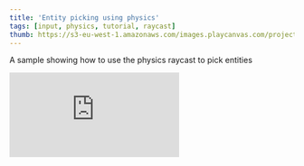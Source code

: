 ```yaml
---
title: 'Entity picking using physics'
tags: [input, physics, tutorial, raycast]
thumb: https://s3-eu-west-1.amazonaws.com/images.playcanvas.com/projects/12/410547/4B3EC7-image-75.jpg
---
```

A sample showing how to use the physics raycast to pick entities
<div className="iframe-container">
    <iframe loading="lazy" src="https://playcanv.as/p/J02HZ0PC/" title="Entity picking using physics" webkitallowfullscreen="true" mozallowfullscreen="true" allow="autoplay" allowfullscreen="true" allowvr="" scrolling="no" frameborder="0" />
</div>
